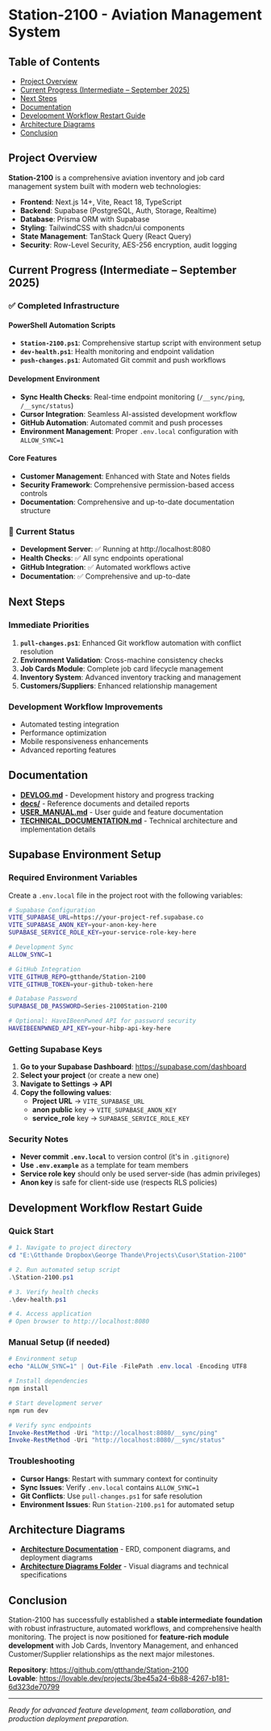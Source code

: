 # Station-2100 - Aviation Management System

## Table of Contents

- [Project Overview](#project-overview)
- [Current Progress (Intermediate – September 2025)](#current-progress-intermediate--september-2025)
- [Next Steps](#next-steps)
- [Documentation](#documentation)
- [Development Workflow Restart Guide](#development-workflow-restart-guide)
- [Architecture Diagrams](#architecture-diagrams)
- [Conclusion](#conclusion)

## Project Overview

**Station-2100** is a comprehensive aviation inventory and job card management system built with modern web technologies:

- **Frontend**: Next.js 14+, Vite, React 18, TypeScript
- **Backend**: Supabase (PostgreSQL, Auth, Storage, Realtime)
- **Database**: Prisma ORM with Supabase
- **Styling**: TailwindCSS with shadcn/ui components
- **State Management**: TanStack Query (React Query)
- **Security**: Row-Level Security, AES-256 encryption, audit logging

## Current Progress (Intermediate – September 2025)

### ✅ Completed Infrastructure

#### PowerShell Automation Scripts
- **`Station-2100.ps1`**: Comprehensive startup script with environment setup
- **`dev-health.ps1`**: Health monitoring and endpoint validation
- **`push-changes.ps1`**: Automated Git commit and push workflows

#### Development Environment
- **Sync Health Checks**: Real-time endpoint monitoring (`/__sync/ping`, `/__sync/status`)
- **Cursor Integration**: Seamless AI-assisted development workflow
- **GitHub Automation**: Automated commit and push processes
- **Environment Management**: Proper `.env.local` configuration with `ALLOW_SYNC=1`

#### Core Features
- **Customer Management**: Enhanced with State and Notes fields
- **Security Framework**: Comprehensive permission-based access controls
- **Documentation**: Comprehensive and up-to-date documentation structure

### 🔧 Current Status
- **Development Server**: ✅ Running at http://localhost:8080
- **Health Checks**: ✅ All sync endpoints operational
- **GitHub Integration**: ✅ Automated workflows active
- **Documentation**: ✅ Comprehensive and up-to-date

## Next Steps

### Immediate Priorities
1. **`pull-changes.ps1`**: Enhanced Git workflow automation with conflict resolution
2. **Environment Validation**: Cross-machine consistency checks
3. **Job Cards Module**: Complete job card lifecycle management
4. **Inventory System**: Advanced inventory tracking and management
5. **Customers/Suppliers**: Enhanced relationship management

### Development Workflow Improvements
- Automated testing integration
- Performance optimization
- Mobile responsiveness enhancements
- Advanced reporting features

## Documentation

- **[DEVLOG.md](./DEVLOG.md)** - Development history and progress tracking
- **[docs/](./docs/)** - Reference documents and detailed reports
- **[USER_MANUAL.md](./USER_MANUAL.md)** - User guide and feature documentation
- **[TECHNICAL_DOCUMENTATION.md](./TECHNICAL_DOCUMENTATION.md)** - Technical architecture and implementation details

## Supabase Environment Setup

### Required Environment Variables

Create a `.env.local` file in the project root with the following variables:

```bash
# Supabase Configuration
VITE_SUPABASE_URL=https://your-project-ref.supabase.co
VITE_SUPABASE_ANON_KEY=your-anon-key-here
SUPABASE_SERVICE_ROLE_KEY=your-service-role-key-here

# Development Sync
ALLOW_SYNC=1

# GitHub Integration
VITE_GITHUB_REPO=gtthande/Station-2100
VITE_GITHUB_TOKEN=your-github-token-here

# Database Password
SUPABASE_DB_PASSWORD=Series-2100Station-2100

# Optional: HaveIBeenPwned API for password security
HAVEIBEENPWNED_API_KEY=your-hibp-api-key-here
```

### Getting Supabase Keys

1. **Go to your Supabase Dashboard**: https://supabase.com/dashboard
2. **Select your project** (or create a new one)
3. **Navigate to Settings → API**
4. **Copy the following values**:
   - **Project URL** → `VITE_SUPABASE_URL`
   - **anon public** key → `VITE_SUPABASE_ANON_KEY`
   - **service_role** key → `SUPABASE_SERVICE_ROLE_KEY`

### Security Notes

- **Never commit `.env.local`** to version control (it's in `.gitignore`)
- **Use `.env.example`** as a template for team members
- **Service role key** should only be used server-side (has admin privileges)
- **Anon key** is safe for client-side use (respects RLS policies)

## Development Workflow Restart Guide

### Quick Start
```powershell
# 1. Navigate to project directory
cd "E:\Gtthande Dropbox\George Thande\Projects\Cusor\Station-2100"

# 2. Run automated setup script
.\Station-2100.ps1

# 3. Verify health checks
.\dev-health.ps1

# 4. Access application
# Open browser to http://localhost:8080
```

### Manual Setup (if needed)
```powershell
# Environment setup
echo "ALLOW_SYNC=1" | Out-File -FilePath .env.local -Encoding UTF8

# Install dependencies
npm install

# Start development server
npm run dev

# Verify sync endpoints
Invoke-RestMethod -Uri "http://localhost:8080/__sync/ping"
Invoke-RestMethod -Uri "http://localhost:8080/__sync/status"
```

### Troubleshooting
- **Cursor Hangs**: Restart with summary context for continuity
- **Sync Issues**: Verify `.env.local` contains `ALLOW_SYNC=1`
- **Git Conflicts**: Use `pull-changes.ps1` for safe resolution
- **Environment Issues**: Run `Station-2100.ps1` for automated setup

## Architecture Diagrams

- **[Architecture Documentation](./docs/architecture.md)** - ERD, component diagrams, and deployment diagrams
- **[Architecture Diagrams Folder](./docs/architecture/)** - Visual diagrams and technical specifications

## Conclusion

Station-2100 has successfully established a **stable intermediate foundation** with robust infrastructure, automated workflows, and comprehensive health monitoring. The project is now positioned for **feature-rich module development** with Job Cards, Inventory Management, and enhanced Customer/Supplier relationships as the next major milestones.

**Repository**: https://github.com/gtthande/Station-2100  
**Lovable**: https://lovable.dev/projects/3be45a24-6b88-4267-b181-6d323de70799

---

*Ready for advanced feature development, team collaboration, and production deployment preparation.*